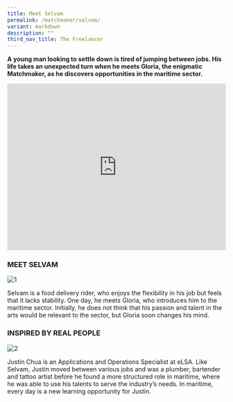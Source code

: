 ```yaml
---
title: Meet Selvam
permalink: /matchmaker/selvam/
variant: markdown
description: ""
third_nav_title: The Freelancer
---
```

**A young man looking to settle down is tired of jumping between jobs. His life takes an unexpected turn when he meets Gloria, the enigmatic Matchmaker, as he discovers opportunities in the maritime sector.**

<iframe allowfullscreen="" allow="accelerometer; autoplay; clipboard-write; encrypted-media; gyroscope; picture-in-picture; web-share" frameborder="0" title="YouTube video player" src="https://www.youtube.com/embed/1rbu6PWARtw?si=dDuz8BSxvPsLGLPx" height="385" width="100%"></iframe>

### MEET SELVAM
<img border="0" alt="1" src="https://i.ibb.co/QX1fCRZ/1.png">

Selvam is a food delivery rider, who enjoys the flexibility in his job but feels that it lacks stability. One day, he meets Gloria, who introduces him to the maritime sector. Initially, he does not think that his passion and talent in the arts would be relevant to the sector, but Gloria soon changes his mind. 

### INSPIRED BY REAL PEOPLE

<img border="0" alt="2" src="https://i.ibb.co/H7bcTj2/2.png">

Justin Chua is an Applications and Operations Specialist at eLSA. Like Selvam, Justin moved between various jobs and was a plumber, bartender and tattoo artist before he found a more structured role in maritime, where he was able to use his talents to serve the industry’s needs. In maritime, every day is a new learning opportunity for Justin.